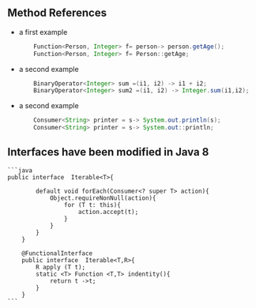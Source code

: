 ## Method References
* a first example    
    ```java
        Function<Person, Integer> f= person-> person.getAge();
        Function<Person, Integer> f= Person::getAge;
    ```
    
* a second example
    ```java    
        BinaryOperator<Integer> sum =(i1, i2) -> i1 + i2;
        BinaryOperator<Integer> sum2 =(i1, i2) -> Integer.sum(i1,i2);
    ```
* a second example
    ```java
        Consumer<String> printer = s-> System.out.println(s);
        Consumer<String> printer = s-> System.out::println;
    ```
## Interfaces have been modified in Java 8
    ```java
    public interface  Iterable<T>{
    
            default void forEach(Consumer<? super T> action){
                Object.requireNonNull(action){
                    for (T t: this){
                        action.accept(t);
                    }
                }
            }
        }
    
        @FunctionalInterface
        public interface  Iterable<T,R>{
            R apply (T t);
            static <T> Function <T,T> indentity(){
                return t ->t;
            }
        }
    ```